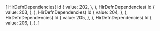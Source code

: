 [
    HirDefnDependencies(
        Id {
            value: 202,
        },
    ),
    HirDefnDependencies(
        Id {
            value: 203,
        },
    ),
    HirDefnDependencies(
        Id {
            value: 204,
        },
    ),
    HirDefnDependencies(
        Id {
            value: 205,
        },
    ),
    HirDefnDependencies(
        Id {
            value: 206,
        },
    ),
]
